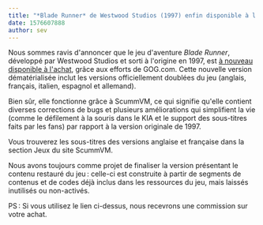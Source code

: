```yaml
---
title: "*Blade Runner* de Westwood Studios (1997) enfin disponible à l'achat en version numérique"
date: 1576607888
author: sev
---
```


Nous sommes ravis d'annoncer que le jeu d'aventure *Blade Runner*, développé par Westwood Studios et sorti à l'origine en 1997, est [à nouveau disponible à l'achat](http://gog.com/game/blade_runner?pp=22d200f8670dbdb3e253a90eee5098477c95c23d), grâce aux efforts de GOG.com. Cette nouvelle version dématérialisée inclut les versions officiellement doublées du jeu (anglais, français, italien, espagnol et allemand).

Bien sûr, elle fonctionne grâce à ScummVM, ce qui signifie qu'elle contient diverses corrections de bugs et plusieurs améliorations qui simplifient la vie (comme le défilement à la souris dans le KIA et le support des sous-titres faits par les fans) par rapport à la version originale de 1997.

Vous trouverez les sous-titres des versions anglaise et française dans la section Jeux du site ScummVM.

Nous avons toujours comme projet de finaliser la version présentant le contenu restauré du jeu : celle-ci est construite à partir de segments de contenus et de codes déjà inclus dans les ressources du jeu, mais laissés inutilisés ou non-activés.

PS : Si vous utilisez le lien ci-dessus, nous recevrons une commission sur votre achat.
